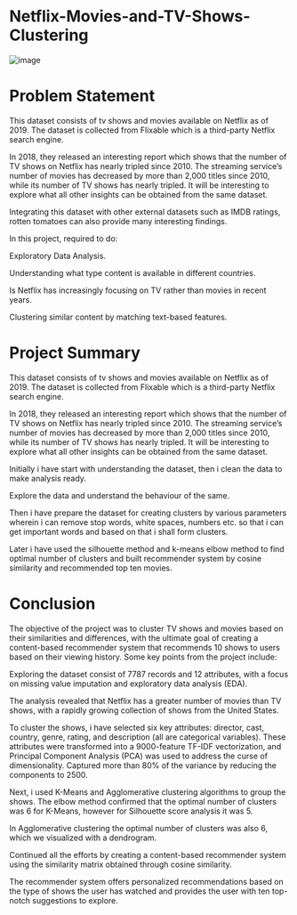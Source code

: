 # Netflix-Movies-and-TV-Shows-Clustering

![image](https://github.com/rajshekharsingh66/Netflix-Movies-and-TV-Shows-Clustering/assets/96785810/3ab73a5c-4622-450c-828d-e76a7987ce4e)
# Problem Statement

This dataset consists of tv shows and movies available on Netflix as of 2019. The dataset is collected from Flixable which is a third-party Netflix search engine.

In 2018, they released an interesting report which shows that the number of TV shows on Netflix has nearly tripled since 2010. The streaming service’s number of movies has decreased by more than 2,000 titles since 2010, while its number of TV shows has nearly tripled. It will be interesting to explore what all other insights can be obtained from the same dataset.

Integrating this dataset with other external datasets such as IMDB ratings, rotten tomatoes can also provide many interesting findings.

In this project, required to do:

Exploratory Data Analysis.

Understanding what type content is available in different countries.

Is Netflix has increasingly focusing on TV rather than movies in recent years.

Clustering similar content by matching text-based features.

# Project Summary

This dataset consists of tv shows and movies available on Netflix as of 2019. The dataset is collected from Flixable which is a third-party Netflix search engine.

In 2018, they released an interesting report which shows that the number of TV shows on Netflix has nearly tripled since 2010. The streaming service’s number of movies has decreased by more than 2,000 titles since 2010, while its number of TV shows has nearly tripled. It will be interesting to explore what all other insights can be obtained from the same dataset.

Initially i have start with understanding the dataset, then i clean the data to make analysis ready.

Explore the data and understand the behaviour of the same.

Then i have prepare the dataset for creating clusters by various parameters wherein i can remove stop words, white spaces, numbers etc. so that i can get important words and based on that i shall form clusters.

Later i have used the silhouette method and k-means elbow method to find optimal number of clusters and built recommender system by cosine similarity and recommended top ten movies.

# Conclusion

The objective of the project was to cluster TV shows and movies based on their similarities and differences, with the ultimate goal of creating a content-based recommender system that recommends 10 shows to users based on their viewing history. Some key points from the project include:

Exploring the dataset consist of 7787 records and 12 attributes, with a focus on missing value imputation and exploratory data analysis (EDA).

The analysis revealed that Netflix has a greater number of movies than TV shows, with a rapidly growing collection of shows from the United States.

To cluster the shows, i have selected six key attributes: director, cast, country, genre, rating, and description (all are categorical variables). These attributes were transformed into a 9000-feature TF-IDF vectorization, and Principal Component Analysis (PCA) was used to address the curse of dimensionality. Captured more than 80% of the variance by reducing the components to 2500.

Next, i used K-Means and Agglomerative clustering algorithms to group the shows. The elbow method confirmed that the optimal number of clusters was 6 for K-Means, however for Silhouette score analysis it was 5.

In Agglomerative clustering the optimal number of clusters was also 6, which we visualized with a dendrogram.

Continued all the efforts by creating a content-based recommender system using the similarity matrix obtained through cosine similarity.

The recommender system offers personalized recommendations based on the type of shows the user has watched and provides the user with ten top-notch suggestions to explore.
